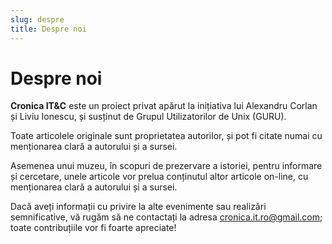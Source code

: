 ```yaml
---
slug: despre
title: Despre noi
---
```


# Despre noi

**Cronica IT&C** este un proiect privat apărut la inițiativa lui
Alexandru Corlan și Liviu Ionescu,
și susținut de Grupul Utilizatorilor de Unix (GURU).

Toate articolele originale sunt proprietatea autorilor, și pot fi citate
numai cu menționarea clară a autorului și a sursei.

Asemenea unui muzeu, în scopuri de prezervare a istoriei,
pentru informare și cercetare, unele articole vor prelua conținutul
altor articole on-line, cu menționarea clară a autorului și a sursei.

Dacă aveți informații cu privire la alte evenimente sau
realizări semnificative,
vă rugăm să ne contactați la adresa
[cronica.it.ro@gmail.com](mailto:cronica.it.ro@gmail.com);
toate contribuțiile vor fi foarte apreciate!
